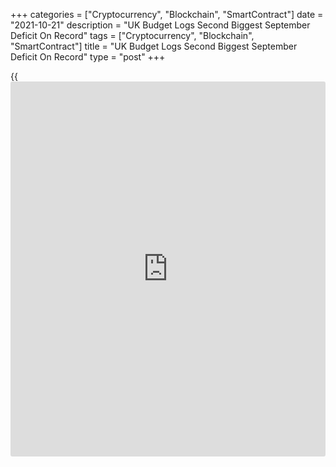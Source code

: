 +++
categories = ["Cryptocurrency", "Blockchain", "SmartContract"]
date = "2021-10-21"
description = "UK Budget Logs Second Biggest September Deficit On Record"
tags = ["Cryptocurrency", "Blockchain", "SmartContract"]
title = "UK Budget Logs Second Biggest September Deficit On Record"
type = "post"
+++

{{<iframe id="large-banner" src="https://www.bounty.group/#slide=15.0" width="100%" height="600" scrolling="no" style="border: 0px solid rgb(216, 221, 230); border-radius: 3px;">}}

The UK budget registered its second biggest deficit for the month of
September since the records began in 1993, the Office for National
Statistics said on Thursday.

Public sector net borrowing excluding public sector banks was GBP 21.8
billion in September, the second-highest September borrowing since
monthly records began in 1993. This was GBP 7.0 billion less than in
September 2020.

In the financial year-to-September 2021, PSNB excluding banks totaled
GBP 108.1 billion 2021. This was also the second largest financial year-
to-September borrowing on record and was GBP 101.2 billion less than in
the same period last year.

Further, data showed that public sector net debt excluding public sector
banks came in at GBP 2.218 trillion at the end of September, or around
95.5 percent of gross domestic product, the highest ratio since the 98.3
percent recorded in March 1963.

The ONS said the extra funding required by government [coronavirus][1]
support schemes, combined with reduced cash receipts and a fall in GDP,
have all helped to push public sector net debt to the current level.

In September, central government receipts grew 11 percent annually and
expenditure dropped 1.6 percent.

For comments and feedback [contact](https://www.playgroundfx.com/contact/): editorial@rtt[news](https://www.letsplayfx.com/blog/forex-news-website/).com

[Economic News][2]

 **What parts of the world are seeing the best (and worst) economic
performances lately? Click[here][3] to check out our [Econ Scorecard][3]
and find out! See up-to-the-moment [ranking](https://www.playgroundfx.com/blog/crypto-exchange-ranking/)s for the best and worst
performers in [GDP][4], [unemployment rate][5], [inflation][6] and much
more.**

   1. www.rtt[news](https://www.letsplayfx.com/blog/forex-news-website/).com/list/coronavirus.aspx
   2. www.rtt[news](https://www.letsplayfx.com/blog/forex-news-website/).com/Content/EconomicNews.aspx
   3. www.rtt[news](https://www.letsplayfx.com/blog/forex-news-website/).com/economic-scorecard/world-rank/unemployment-rate/highest-performance.aspx
   4. www.rtt[news](https://www.letsplayfx.com/blog/forex-news-website/).com/economic-scorecard/world-rank/GDP/highest-performance.aspx
   5. www.rtt[news](https://www.letsplayfx.com/blog/forex-news-website/).com/economic-scorecard/world-rank/unemployment-rate/lowest-performance.aspx
   6. www.rtt[news](https://www.letsplayfx.com/blog/forex-news-website/).com/economic-scorecard/world-rank/CPI/highest-performance.aspx